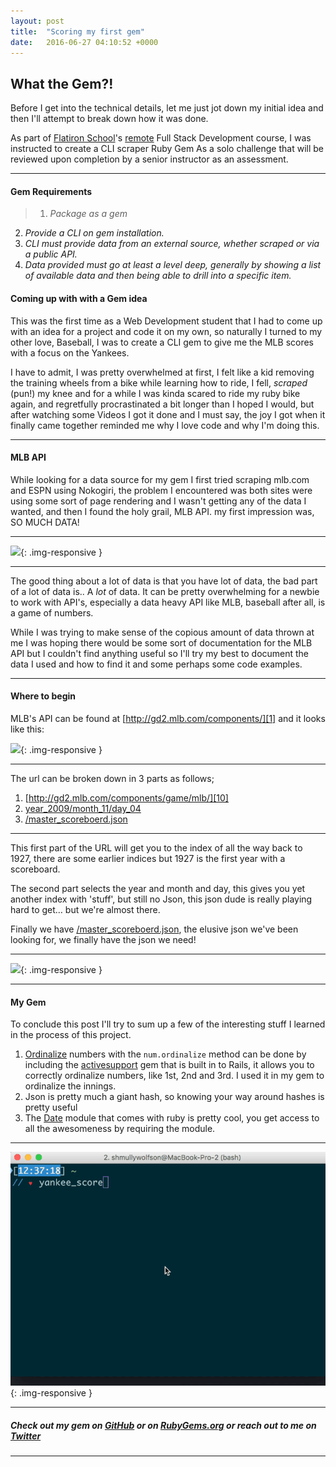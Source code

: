 ```yaml
---
layout: post
title:  "Scoring my first gem"
date:   2016-06-27 04:10:52 +0000
---
```


## What the Gem?!

Before I get into the technical details, let me just jot down my initial idea and then I'll attempt to break down how it was done.

As part of [Flatiron School][6]'s [remote][7] Full Stack Development course, I was instructed to create a CLI scraper Ruby Gem As a solo challenge that will be reviewed upon completion by a senior instructor as an assessment.

***

#### Gem Requirements

> 1. _Package as a gem_
  2. _Provide a CLI on gem installation._
  3. _CLI must provide data from an external source, whether scraped or via a public API._
  4. _Data provided must go at least a level deep, generally by showing a list of available data and then being able to drill into a specific item._



#### Coming up with with a Gem idea

This was the first time as a Web Development student that I had to come up with an idea for a project and code it on my own, so naturally I turned to my other love, Baseball, I was to create a CLI gem to give me the MLB scores with a focus on the Yankees.

I have to admit, I was pretty overwhelmed at first, I felt like a kid removing the training wheels from a bike while learning how to ride, I fell, _scraped_ (pun!) my knee and for a while I was kinda scared to ride my ruby bike again, and regretfully procrastinated a bit longer than I hoped I would, but after watching some Videos I got it done and I must say, the joy I got when it finally came together reminded me why I love code and why I'm doing this.

***

#### MLB API

While looking for a data source for my gem I first tried scraping mlb.com and ESPN using Nokogiri, the problem I encountered was both sites were using some sort of page rendering and I wasn't getting any of the data I wanted, and then I found the holy grail, MLB API. my first impression was, SO MUCH DATA!

***
![][8]{: .img-responsive }

***

The good thing about a lot of data is that you have lot of data, the bad part of a lot of data is.. A _lot_ of data. It can be pretty overwhelming for a newbie to work with API's, especially a data heavy API like MLB, baseball after all, is a game of numbers.

While I was trying to make sense of the copious amount of data thrown at me I was hoping there would be some sort of documentation for the MLB API but I couldn't find anything useful so I'll try my best to document the data I used and how to find it and some perhaps some code examples.

***

#### Where to begin

MLB's API can be found at [http://gd2.mlb.com/components/][1] and it looks like this:



![][9]{: .img-responsive }



***

The url can be broken down in 3 parts as follows;

1. [http://gd2.mlb.com/components/game/mlb/][10]
2. [year_2009/month_11/day_04][11]
3. [/master_scoreboerd.json][12]

***

This first part of the URL will get you to the index of all the way back to 1927, there are some earlier indices but 1927 is the first year with a scoreboard.

The second part selects the year and month and day, this gives you yet another index with 'stuff', but still no Json, this json dude is really playing hard to get… but we're almost there.

Finally we have [/master_scoreboerd.json][12], the elusive json we've been looking for, we finally have the json we need!

***

![][13]{: .img-responsive }

***



#### My Gem

To conclude this post I'll try to sum up a few of the interesting stuff I learned in the process of this project.

1. [Ordinalize][14] numbers with the `num.ordinalize` method can be done by including the [activesupport][15] gem that is built in to Rails, it allows you to correctly ordinalize numbers, like 1st, 2nd and 3rd. I used it in my gem to ordinalize the innings.
2. Json is pretty much a giant hash, so knowing your way around hashes is pretty useful
3. The [Date][16] module that comes with ruby is pretty cool, you get access to all the awesomeness by requiring the module.


***
![yankee_score][2]{: .img-responsive }

***


##### Check out my gem on [GitHub][17] or on [RubyGems.org][18] or reach out to me on [Twitter][19]

***




[1]: http://gd2.mlb.com/components/
[2]: /static/img/gem_gif.gif
[6]: http://flatironschool.com/
[7]: http://learn.co
[8]: /static/img/data.gif
[9]: https://cdn-images-1.medium.com/max/800/1*BNdJcxTgkUSDx5REkGfmig.png
[10]: http://gd2.mlb.com/components/game/mlb/year_2016/month_04/day_09/master_scoreboard.json
[11]: http://gd2.mlb.com/components/game/mlb/year_2009/month_11/day_04/
[12]: http://gd2.mlb.com/components/game/mlb/year_2009/month_11/day_04/master_scoreboard.json
[13]: https://cdn-images-1.medium.com/max/800/1*M9PG9p0H23dd8sZjee-MRg.jpeg
[14]: http://www.merriam-webster.com/dictionary/ordinal%20number
[15]: https://rubygems.org/gems/activesupport
[16]: http://robdodson.me/playing-with-ruby-dates/
[17]: https://github.com/Shmuwol/yankee_score
[18]: https://rubygems.org/gems/yankee_score
[19]: https://twitter.com/ShmullyWolfsonThe 
